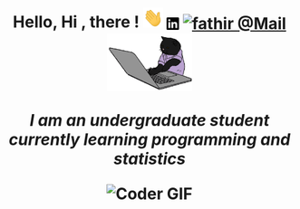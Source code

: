 <h1 align="center"><b>Hello, Hi , there !</b>
  <img src="https://raw.githubusercontent.com/ABSphreak/ABSphreak/master/gifs/Hi.gif" width="35" height="35>
  
  
  
  

                                                                                                         
                                                                                                         
 <a href="https://www.linkedin.com/in/mohamed-fathir-538951204" >
  <img align="center"  width="22px" src="https://github.com/FathirAMM/FathirAMM/blob/main/lk.svg" >
</a>                                                                                                        
                                                                                                         
                                                                                                         
                                                                                                         
                                                                                                         
                                                                                                         

  <a href="mailto:fathir.majeed@gmail.com">
  <img align="center" alt="fathir @Mail" width="22px" src="https://cdn.jsdelivr.net/npm/simple-icons@v3/icons/gmail.svg" />
</a>


  
  
  <img src="https://github.com/FathirAMM/FathirAMM/blob/main/git.gif" width="150"/>
  
  
  <b><i>I am an undergraduate student currently learning programming and statistics</i></b>
  
 
  
  
  
  
  

<p  align="center"><img src="https://media.giphy.com/media/SWoSkN6DxTszqIKEqv/giphy.gif" alt="Coder GIF" width="500" height="400"> 
